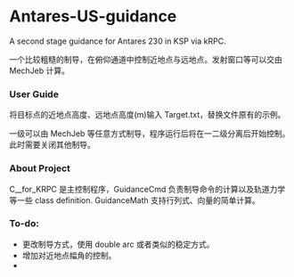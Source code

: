 # Antares-US-guidance
A second stage guidance for Antares 230 in KSP via kRPC.

一个比较粗糙的制导，在俯仰通道中控制近地点与远地点。发射窗口等可以交由 MechJeb 计算。

### User Guide
将目标点的近地点高度、远地点高度(m)输入 Target.txt，替换文件原有的示例。

一级可以由 MechJeb 等任意方式制导，程序运行后将在一二级分离后开始控制。此时需要关闭其他制导。

### About Project
C__for_KRPC 是主控制程序，GuidanceCmd 负责制导命令的计算以及轨道力学等一些 class definition. GuidanceMath 支持行列式、向量的简单计算。

### To-do:
* 更改制导方式，使用 double arc 或者类似的稳定方式。
* 增加对近地点幅角的控制。
* 
